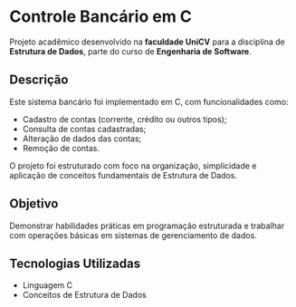 # Controle Bancário em C  

Projeto acadêmico desenvolvido na **faculdade UniCV** para a disciplina de **Estrutura de Dados**, parte do curso de **Engenharia de Software**.  

## Descrição  
Este sistema bancário foi implementado em C, com funcionalidades como:  
- Cadastro de contas (corrente, crédito ou outros tipos);  
- Consulta de contas cadastradas;  
- Alteração de dados das contas;  
- Remoção de contas.  

O projeto foi estruturado com foco na organização, simplicidade e aplicação de conceitos fundamentais de Estrutura de Dados.  

## Objetivo  
Demonstrar habilidades práticas em programação estruturada e trabalhar com operações básicas em sistemas de gerenciamento de dados.  

## Tecnologias Utilizadas  
- Linguagem C  
- Conceitos de Estrutura de Dados  

